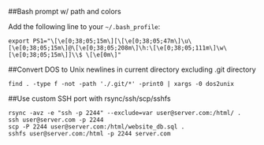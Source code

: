 ##Bash prompt w/ path and colors

Add the following line to your `~/.bash_profile`:

    export PS1="\[\e[0;38;05;15m\][\[\e[0;38;05;47m\]\u\[\e[0;38;05;15m\]@\[\e[0;38;05;208m\]\h:\[\e[0;38;05;111m\]\w\[\e[0;38;05;15m\]]\\$ \[\e[0m\]"
    
##Convert DOS to Unix newlines in current directory excluding .git directory

    find . -type f -not -path './.git/*' -print0 | xargs -0 dos2unix
    
##Use custom SSH port with rsync/ssh/scp/sshfs

    rsync -avz -e "ssh -p 2244" --exclude=var user@server.com:/html/ .
    ssh user@server.com -p 2244
    scp -P 2244 user@server.com:/html/website_db.sql .
    sshfs user@server.com:/html -p 2244 server.com